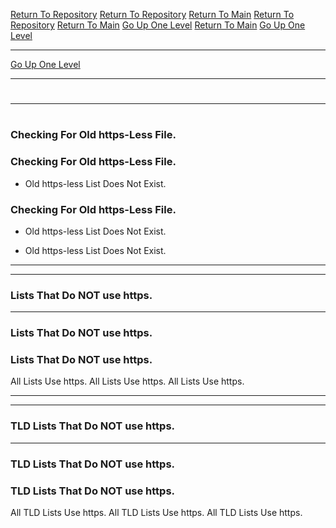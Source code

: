 [Return To Repository](https://github.com/DigitalWarrior/piholeparser/)
[Return To Repository](https://github.com/DigitalWarrior/piholeparser/)
[Return To Main](https://github.com/DigitalWarrior/piholeparser/blob/master/RecentRunLogs/Mainlog.md)
[Return To Repository](https://github.com/DigitalWarrior/piholeparser/)
[Return To Main](https://github.com/DigitalWarrior/piholeparser/blob/master/RecentRunLogs/Mainlog.md)
[Go Up One Level](https://github.com/DigitalWarrior/piholeparser/blob/master/RecentRunLogs/TopLevelScripts/10-Running-Initial-Tasks.md)
[Return To Main](https://github.com/DigitalWarrior/piholeparser/blob/master/RecentRunLogs/Mainlog.md)
[Go Up One Level](https://github.com/DigitalWarrior/piholeparser/blob/master/RecentRunLogs/TopLevelScripts/10-Running-Initial-Tasks.md)
____________________________________
[Go Up One Level](https://github.com/DigitalWarrior/piholeparser/blob/master/RecentRunLogs/TopLevelScripts/10-Running-Initial-Tasks.md)
____________________________________
# 
____________________________________
# 
# 
### Checking For Old https-Less File.
### Checking For Old https-Less File.
* Old https-less List Does Not Exist.
### Checking For Old https-Less File.
* Old https-less List Does Not Exist.

* Old https-less List Does Not Exist.

___________________________________________________________________

___________________________________________________________________
### Lists That Do NOT use https.
___________________________________________________________________
### Lists That Do NOT use https.
### Lists That Do NOT use https.
All Lists Use https.
All Lists Use https.
All Lists Use https.


___________________________________________________________________

___________________________________________________________________
### TLD Lists That Do NOT use https.
___________________________________________________________________
### TLD Lists That Do NOT use https.
### TLD Lists That Do NOT use https.
All TLD Lists Use https.
All TLD Lists Use https.
All TLD Lists Use https.
